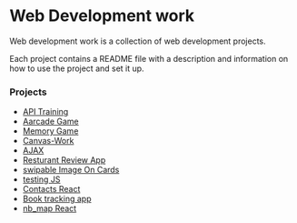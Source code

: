 # Web Development work

Web development work is a collection of web development projects. 

Each project contains a README file with a description and information on how to use the project and set it up.

### Projects


* [API Training](https://github.com/JamieCallis/Web-Development-work/tree/master/API-training)
* [Aarcade Game](https://github.com/JamieCallis/Web-Development-work/tree/master/arcade-game-finished) 
* [Memory Game](https://github.com/JamieCallis/Web-Development-work/tree/master/fend-project-memory-game-master)
* [Canvas-Work](https://github.com/JamieCallis/Web-Development-work/tree/master/canvas-work) 
* [AJAX](https://github.com/JamieCallis/Web-Development-work/tree/master/minicourse-ajax-project) 
* [Resturant Review App](https://github.com/JamieCallis/Web-Development-work/tree/master/resturant-review-app)
* [swipable Image On Cards](https://github.com/JamieCallis/Web-Development-work/tree/master/swipable-image-on-cards)
* [testing JS](https://github.com/JamieCallis/Web-Development-work/tree/master/testing-JS)
* [Contacts React](https://github.com/JamieCallis/Web-Development-work/tree/master/contacts)
* [Book tracking app](https://github.com/JamieCallis/Web-Development-work/tree/master/book-tracking-app)
* [nb_map React](https://github.com/JamieCallis/Web-Development-work/tree/master/nb_map)
